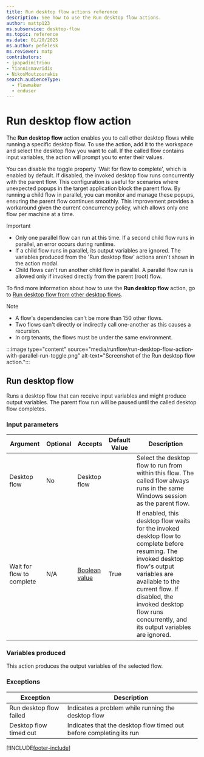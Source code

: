 ```yaml
---
title: Run desktop flow actions reference
description: See how to use the Run desktop flow actions.
author: mattp123
ms.subservice: desktop-flow
ms.topic: reference
ms.date: 01/20/2025
ms.author: pefelesk
ms.reviewer: matp
contributors:
- jpapadimitriou
- Yiannismavridis
- NikosMoutzourakis
search.audienceType: 
  - flowmaker
  - enduser
---
```


# Run desktop flow action

The **Run desktop flow** action enables you to call other desktop flows while running a specific desktop flow. To use the action, add it to the workspace and select the desktop flow you want to call. If the called flow contains input variables, the action will prompt you to enter their values.

You can disable the toggle property 'Wait for flow to complete', which is enabled by default. If disabled, the invoked desktop flow runs concurrently with the parent flow. This configuration is useful for scenarios where unexpected popups in the target application block the parent flow. By running a child flow in parallel, you can monitor and manage these popups, ensuring the parent flow continues smoothly. This improvement provides a workaround given the current concurrency policy, which allows only one flow per machine at a time.

>[!IMPORTANT]
>
> - Only one parallel flow can run at this time. If a second child flow runs in parallel, an error occurs during runtime.
> - If a child flow runs in parallel, its output variables are ignored. The variables produced from the 'Run desktop flow' actions aren't shown in the action modal.
> - Child flows can't run another child flow in parallel. A parallel flow run is allowed only if invoked directly from the parent (root) flow.

To find more information about how to use the **Run desktop flow** action, go to [Run desktop flow from other desktop flows](../how-to/run-desktop-flow-action.md).

>[!NOTE]
>
> - A flow's dependencies can't be more than 150 other flows.
> - Two flows can't directly or indirectly call one-another as this causes a recursion.
> - In org tenants, the flows must be under the same environment.

:::image type="content" source="media/runflow/run-desktop-flow-action-with-parallel-run-toggle.png" alt-text="Screenshot of the Run desktop flow action.":::

## <a name="runflow"></a> Run desktop flow

Runs a desktop flow that can receive input variables and might produce output variables. The parent flow run will be paused until the called desktop flow completes.

### Input parameters

|Argument|Optional|Accepts|Default Value|Description|
|-----|-----|-----|-----|-----|
|Desktop flow|No|Desktop flow||Select the desktop flow to run from within this flow. The called flow always runs in the same Windows session as the parent flow.|
|Wait for flow to complete|N/A|[Boolean value](../variable-data-types.md#boolean-value)|True|If enabled, this desktop flow waits for the invoked desktop flow to complete before resuming. The invoked desktop flow's output variables are available to the current flow. If disabled, the invoked desktop flow runs concurrently, and its output variables are ignored.|

### Variables produced

This action produces the output variables of the selected flow.

### <a name="runflow_onerror"></a> Exceptions

|Exception|Description|
|-----|-----|
|Run desktop flow failed|Indicates a problem while running the desktop flow|
|Desktop flow timed out|Indicates that the desktop flow timed out before completing its run|

[!INCLUDE[footer-include](../../includes/footer-banner.md)]
